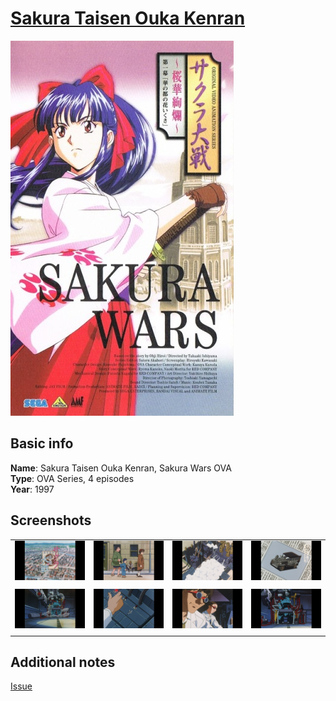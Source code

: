 # [Sakura Taisen Ouka Kenran][anidb_url]

[anidb_url]: https://anidb.net/anime/489

![cover](cover.jpg)

## Basic info

**Name**: Sakura Taisen Ouka Kenran, Sakura Wars OVA<br>
**Type**: OVA Series, 4 episodes<br>
**Year**: 1997<br>

## Screenshots

| | | | |
| - | - | - | - |
| ![qtec 1](screenshots/screenshot01.png) | ![qtec 2](screenshots/screenshot02.png) | ![qtec 3](screenshots/screenshot03.png) | ![qtec 4](screenshots/screenshot04.png) |
| | | | |
| ![qtec 5](screenshots/screenshot05.png) | ![qtec 6](screenshots/screenshot06.png) | ![qtec 7](screenshots/screenshot07.png) | ![qtec 8](screenshots/screenshot08.png) |
| | | | |

## Additional notes

[Issue](https://github.com/LightArrowsEXE/QTEC/issues/3)
